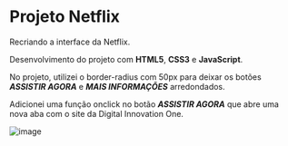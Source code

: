 # Projeto Netflix
 Recriando a interface da Netflix.
 
 Desenvolvimento do projeto com **HTML5**, **CSS3** e **JavaScript**. 

 No projeto, utilizei o border-radius com 50px para deixar os botões **_ASSISTIR AGORA_** e **_MAIS INFORMAÇÕES_** arredondados.

 Adicionei uma função onclick no botão **_ASSISTIR AGORA_** que abre uma nova aba com o site da Digital Innovation One.
 
 ![image](https://user-images.githubusercontent.com/82118386/130320278-1a60b5d7-120c-4a91-ac2d-e5f22cfaf270.png)

 
